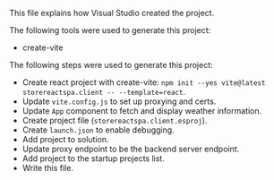 This file explains how Visual Studio created the project.

The following tools were used to generate this project:
- create-vite

The following steps were used to generate this project:
- Create react project with create-vite: `npm init --yes vite@latest storereactspa.client -- --template=react`.
- Update `vite.config.js` to set up proxying and certs.
- Update `App` component to fetch and display weather information.
- Create project file (`storereactspa.client.esproj`).
- Create `launch.json` to enable debugging.
- Add project to solution.
- Update proxy endpoint to be the backend server endpoint.
- Add project to the startup projects list.
- Write this file.
